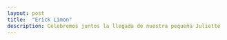 ```yaml
---
layout: post
title:  "Erick Limon"
description: Celebremos juntos la llegada de nuestra pequeña Juliette 
---
```


